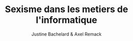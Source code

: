---
layout: talk
categories: [ talks, api-hour-56 ]

session_url: /api-hours/api-hour-56.html
session_name: Clermont'ech API Hour &#35;56
session_short_name: "&#35;56"

author: Justine Bachelard & Axel Remack
author_url:
author_image:

slides_url:
video:
video_start:

title: "Sexisme dans les metiers de l'informatique"

---